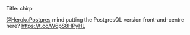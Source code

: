 Title: chirp

<a href="http://twitter.com/HerokuPostgres">@HerokuPostgres</a> mind putting the PostgresQL version front-and-centre here? <a href="https://t.co/W6pS8HPyHL">https://t.co/W6pS8HPyHL</a>
